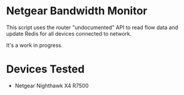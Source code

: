 # Netgear Bandwidth Monitor

This script uses the router "undocumented" API to read flow data and update Redis for all devices connected to network.

It's a work in progress.

# Devices Tested

* Netgear Nighthawk X4 R7500
